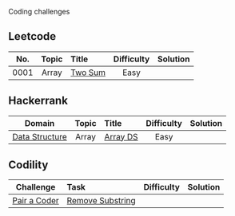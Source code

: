 Coding challenges

## Leetcode

| No.    |  Topic  |  Title  |  Difficulty  |  Solution  |
|:------:|:-------:|:--------|:------------:|:----------:|
|0001| Array |[Two Sum](https://leetcode.com/problems/two-sum/)|Easy||

## Hackerrank

| Domain | Topic    |  Title  |  Difficulty  |  Solution  |
|:------:|:--------:|:--------|:------------:|:----------:|
| [Data Structure](https://www.hackerrank.com/domains/data-structures) | Array | [Array DS](https://www.hackerrank.com/challenges/arrays-ds/problem?isFullScreen=true) | Easy | |


## Codility

| Challenge |  Task  |  Difficulty  |  Solution  |
|:---------:|:-------|:------------:|:----------:|
|[Pair a Coder](https://app.codility.com/programmers/challenges/pairacoder_2022/)| [Remove Substring](https://app.codility.com/programmers/task/remove_substrings/) | | |
